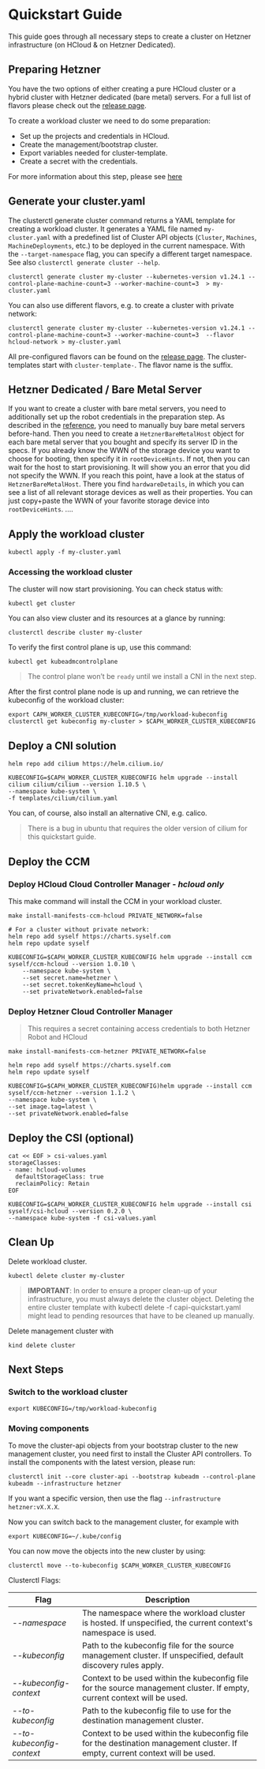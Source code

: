 # Quickstart Guide

This guide goes through all necessary steps to create a cluster on Hetzner infrastructure (on HCloud & on Hetzner Dedicated).

## Preparing Hetzner

You have the two options of either creating a pure HCloud cluster or a hybrid cluster with Hetzner dedicated (bare metal) servers. For a full list of flavors please check out the [release page](https://github.com/syself/cluster-api-provider-hetzner/releases).

To create a workload cluster we need to do some preparation:

- Set up the projects and credentials in HCloud.
- Create the management/bootstrap cluster.
- Export variables needed for cluster-template.
- Create a secret with the credentials.

For more information about this step, please see [here](./preparation.md)

## Generate your cluster.yaml

The clusterctl generate cluster command returns a YAML template for creating a workload cluster.
It generates a YAML file named `my-cluster.yaml` with a predefined list of Cluster API objects (`Cluster`, `Machines`, `MachineDeployments`, etc.) to be deployed in the current namespace. With the `--target-namespace` flag, you can specify a different target namespace.
See also `clusterctl generate cluster --help`.

```shell
clusterctl generate cluster my-cluster --kubernetes-version v1.24.1 --control-plane-machine-count=3 --worker-machine-count=3  > my-cluster.yaml
```

You can also use different flavors, e.g. to create a cluster with private network:

```shell
clusterctl generate cluster my-cluster --kubernetes-version v1.24.1 --control-plane-machine-count=3 --worker-machine-count=3  --flavor hcloud-network > my-cluster.yaml
```

All pre-configured flavors can be found on the [release page](https://github.com/syself/cluster-api-provider-hetzner/releases). The cluster-templates start with `cluster-template-`. The flavor name is the suffix.

## Hetzner Dedicated / Bare Metal Server

If you want to create a cluster with bare metal servers, you need to additionally set up the robot credentials in the preparation step. As described in the [reference](/docs/reference/hetzner-bare-metal-machine-template.md), you need to manually buy bare metal servers before-hand.
Then you need to create a `HetznerBareMetalHost` object for each bare metal server that you bought and specify its server ID in the specs. If you already know the WWN of the storage device you want to choose for booting, then specify it in `rootDeviceHints`. If not, then you can wait for the host to start provisioning. It will show you an error that you did not specify the WWN. If you reach this point, have a look at the status of `HetznerBareMetalHost`. There you find `hardwareDetails`, in which you can see a list of all relevant storage devices as well as their properties. You can just copy+paste the WWN of your favorite storage device into `rootDeviceHints`.  ....

## Apply the workload cluster

```shell
kubectl apply -f my-cluster.yaml
```

### Accessing the workload cluster

The cluster will now start provisioning. You can check status with:

```shell
kubectl get cluster
```

You can also view cluster and its resources at a glance by running:

```shell
clusterctl describe cluster my-cluster
```

To verify the first control plane is up, use this command:

```shell
kubectl get kubeadmcontrolplane
```

> The control plane won’t be `ready` until we install a CNI in the next step.

After the first control plane node is up and running, we can retrieve the kubeconfig of the workload cluster:

```shell
export CAPH_WORKER_CLUSTER_KUBECONFIG=/tmp/workload-kubeconfig
clusterctl get kubeconfig my-cluster > $CAPH_WORKER_CLUSTER_KUBECONFIG
```

## Deploy a CNI solution

```shell
helm repo add cilium https://helm.cilium.io/

KUBECONFIG=$CAPH_WORKER_CLUSTER_KUBECONFIG helm upgrade --install cilium cilium/cilium --version 1.10.5 \
--namespace kube-system \
-f templates/cilium/cilium.yaml
```

You can, of course, also install an alternative CNI, e.g. calico.

> There is a bug in ubuntu that requires the older version of cilium for this quickstart guide.

## Deploy the CCM

### Deploy HCloud Cloud Controller Manager - *hcloud only*

This make command will install the CCM in your workload cluster.

`make install-manifests-ccm-hcloud PRIVATE_NETWORK=false`

```shell
# For a cluster without private network:
helm repo add syself https://charts.syself.com
helm repo update syself

KUBECONFIG=$CAPH_WORKER_CLUSTER_KUBECONFIG helm upgrade --install ccm syself/ccm-hcloud --version 1.0.10 \
	--namespace kube-system \
	--set secret.name=hetzner \
	--set secret.tokenKeyName=hcloud \
	--set privateNetwork.enabled=false
```

### Deploy Hetzner Cloud Controller Manager

> This requires a secret containing access credentials to both Hetzner Robot and HCloud

`make install-manifests-ccm-hetzner PRIVATE_NETWORK=false`

```shell
helm repo add syself https://charts.syself.com
helm repo update syself

KUBECONFIG=$CAPH_WORKER_CLUSTER_KUBECONFIG)helm upgrade --install ccm syself/ccm-hetzner --version 1.1.2 \
--namespace kube-system \
--set image.tag=latest \
--set privateNetwork.enabled=false
```

## Deploy the CSI (optional)

```shell
cat << EOF > csi-values.yaml
storageClasses:
- name: hcloud-volumes
  defaultStorageClass: true
  reclaimPolicy: Retain
EOF

KUBECONFIG=$CAPH_WORKER_CLUSTER_KUBECONFIG helm upgrade --install csi syself/csi-hcloud --version 0.2.0 \
--namespace kube-system -f csi-values.yaml
```

## Clean Up

Delete workload cluster.

```shell
kubectl delete cluster my-cluster
```

> **IMPORTANT**: In order to ensure a proper clean-up of your infrastructure, you must always delete the cluster object. Deleting the entire cluster template with kubectl delete -f capi-quickstart.yaml might lead to pending resources that have to be cleaned up manually.

Delete management cluster with

```shell
kind delete cluster
```

## Next Steps

### Switch to the workload cluster

```shell
export KUBECONFIG=/tmp/workload-kubeconfig
```

### Moving components

To move the cluster-api objects from your bootstrap cluster to the new management cluster, you need first to install the Cluster API controllers. To install the components with the latest version, please run:

```shell
clusterctl init --core cluster-api --bootstrap kubeadm --control-plane kubeadm --infrastructure hetzner

```

If you want a specific version, then use the flag `--infrastructure hetzner:vX.X.X`.

Now you can switch back to the management cluster, for example with

```shell
export KUBECONFIG=~/.kube/config
```

You can now move the objects into the new cluster by using:

```shell
clusterctl move --to-kubeconfig $CAPH_WORKER_CLUSTER_KUBECONFIG
```

Clusterctl Flags:

| Flag                      | Description                                                                                                                   |
| ------------------------- | ----------------------------------------------------------------------------------------------------------------------------- |
| _--namespace_             | The namespace where the workload cluster is hosted. If unspecified, the current context's namespace is used. |
| _--kubeconfig_            | Path to the kubeconfig file for the source management cluster. If unspecified, default discovery rules apply. |
| _--kubeconfig-context_    | Context to be used within the kubeconfig file for the source management cluster. If empty, current context will be used. |
| _--to-kubeconfig_         | Path to the kubeconfig file to use for the destination management cluster. |
| _--to-kubeconfig-context_ | Context to be used within the kubeconfig file for the destination management cluster. If empty, current context will be used. |
